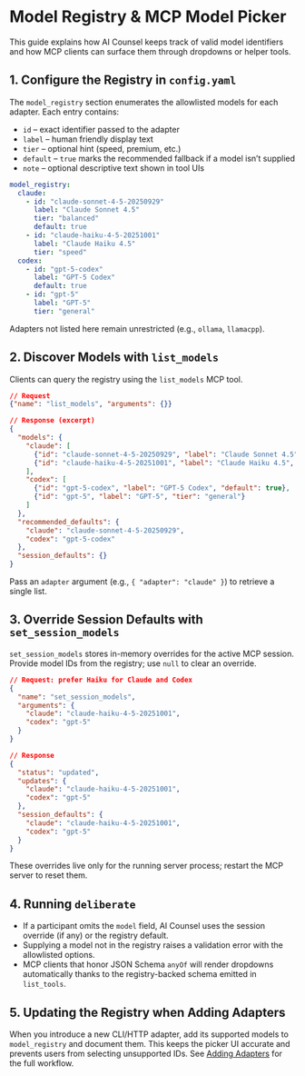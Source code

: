 # Model Registry & MCP Model Picker

This guide explains how AI Counsel keeps track of valid model identifiers and how MCP clients can surface them through dropdowns or helper tools.

## 1. Configure the Registry in `config.yaml`

The `model_registry` section enumerates the allowlisted models for each adapter. Each entry contains:

- `id` – exact identifier passed to the adapter
- `label` – human friendly display text
- `tier` – optional hint (speed, premium, etc.)
- `default` – `true` marks the recommended fallback if a model isn’t supplied
- `note` – optional descriptive text shown in tool UIs

```yaml
model_registry:
  claude:
    - id: "claude-sonnet-4-5-20250929"
      label: "Claude Sonnet 4.5"
      tier: "balanced"
      default: true
    - id: "claude-haiku-4-5-20251001"
      label: "Claude Haiku 4.5"
      tier: "speed"
  codex:
    - id: "gpt-5-codex"
      label: "GPT-5 Codex"
      default: true
    - id: "gpt-5"
      label: "GPT-5"
      tier: "general"
```

Adapters not listed here remain unrestricted (e.g., `ollama`, `llamacpp`).

## 2. Discover Models with `list_models`

Clients can query the registry using the `list_models` MCP tool.

```json
// Request
{"name": "list_models", "arguments": {}}

// Response (excerpt)
{
  "models": {
    "claude": [
      {"id": "claude-sonnet-4-5-20250929", "label": "Claude Sonnet 4.5", "tier": "balanced", "default": true},
      {"id": "claude-haiku-4-5-20251001", "label": "Claude Haiku 4.5", "tier": "speed"}
    ],
    "codex": [
      {"id": "gpt-5-codex", "label": "GPT-5 Codex", "default": true},
      {"id": "gpt-5", "label": "GPT-5", "tier": "general"}
    ]
  },
  "recommended_defaults": {
    "claude": "claude-sonnet-4-5-20250929",
    "codex": "gpt-5-codex"
  },
  "session_defaults": {}
}
```

Pass an `adapter` argument (e.g., `{ "adapter": "claude" }`) to retrieve a single list.

## 3. Override Session Defaults with `set_session_models`

`set_session_models` stores in-memory overrides for the active MCP session. Provide model IDs from the registry; use `null` to clear an override.

```json
// Request: prefer Haiku for Claude and Codex
{
  "name": "set_session_models",
  "arguments": {
    "claude": "claude-haiku-4-5-20251001",
    "codex": "gpt-5"
  }
}

// Response
{
  "status": "updated",
  "updates": {
    "claude": "claude-haiku-4-5-20251001",
    "codex": "gpt-5"
  },
  "session_defaults": {
    "claude": "claude-haiku-4-5-20251001",
    "codex": "gpt-5"
  }
}
```

These overrides live only for the running server process; restart the MCP server to reset them.

## 4. Running `deliberate`

- If a participant omits the `model` field, AI Counsel uses the session override (if any) or the registry default.
- Supplying a model not in the registry raises a validation error with the allowlisted options.
- MCP clients that honor JSON Schema `anyOf` will render dropdowns automatically thanks to the registry-backed schema emitted in `list_tools`.

## 5. Updating the Registry when Adding Adapters

When you introduce a new CLI/HTTP adapter, add its supported models to `model_registry` and document them. This keeps the picker UI accurate and prevents users from selecting unsupported IDs. See [Adding Adapters](adding-adapters.md) for the full workflow.
